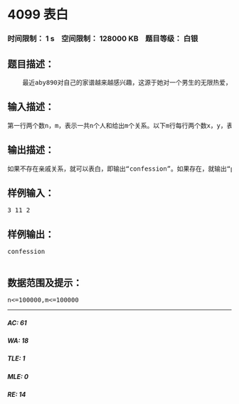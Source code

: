 # 4099 表白   
### 时间限制： 1 s&nbsp;&nbsp;&nbsp;&nbsp;空间限制： 128000 KB&nbsp;&nbsp;&nbsp;&nbsp;题目等级： 白银  
## 题目描述：  

<pre>
    最近aby890对自己的家谱越来越感兴趣，这源于她对一个男生的无限热爱，她害怕自己和那个男孩是近亲，所以她希望找到自己的家谱。    已知1代表aby890，n代表她喜欢的男生，现在给出aby890的亲戚关系图，求这两个人是否具有亲戚关系。
</pre>
  
  
## 输入描述：  

<pre>
第一行两个数n，m，表示一共n个人和给出m个关系。以下m行每行两个数x，y，表示x，y之间有亲戚关系。
</pre>
  
  
## 输出描述：  

<pre>
如果不存在亲戚关系，就可以表白，即输出“confession”。如果存在，就输出“please go home to sleep”。
</pre>
  
  
## 样例输入：  

<pre>
3 11 2
</pre>
  
  
## 样例输出：  

<pre>
confession

</pre>
  
  
## 数据范围及提示：  

<pre>
n<=100000,m<=100000
</pre>
  
  
***  

##### AC: 61  
##### WA: 18  
##### TLE: 1  
##### MLE: 0  
##### RE: 14  
